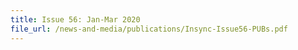 ```yaml
---
title: Issue 56: Jan-Mar 2020
file_url: /news-and-media/publications/Insync-Issue56-PUBs.pdf
---
```

